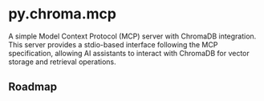 # py.chroma.mcp

A simple Model Context Protocol (MCP) server with ChromaDB integration. This server provides a stdio-based interface following the MCP specification, allowing AI assistants to interact with ChromaDB for vector storage and retrieval operations.

## Roadmap